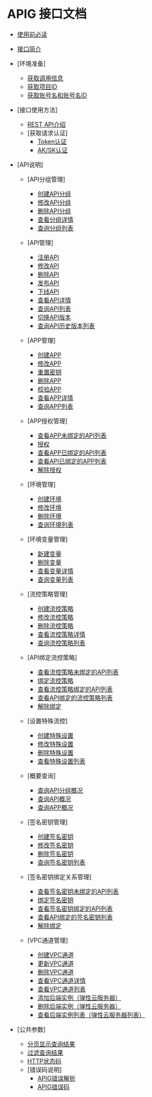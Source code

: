 # APIG 接口文档

-   [使用前必读](使用前必读.md)
-   [接口简介](接口简介.md)
-   [环境准备]
    -   [获取调用信息](获取调用信息.md)
    -   [获取项目ID](获取项目ID.md)
    -   [获取账号名和账号名ID](获取账号名和账号名ID.md)

-   [接口使用方法]
    -   [REST API介绍](REST-API介绍.md)
    -   [获取请求认证]
        -   [Token认证](Token认证.md)
        -   [AK/SK认证](AK-SK认证.md)


-   [API说明]
    -   [API分组管理]
        -   [创建API分组](创建API分组.md)
        -   [修改API分组](修改API分组.md)
        -   [删除API分组](删除API分组.md)
        -   [查看分组详情](查看分组详情.md)
        -   [查询分组列表](查询分组列表.md)

    -   [API管理]
        -   [注册API](注册API.md)
        -   [修改API](修改API.md)
        -   [删除API](删除API.md)
        -   [发布API](发布API.md)
        -   [下线API](下线API.md)
        -   [查看API详情](查看API详情.md)
        -   [查询API列表](查询API列表.md)
        -   [切换API版本](切换API版本.md)
        -   [查询API历史版本列表](查询API历史版本列表.md)

    -   [APP管理]
        -   [创建APP](创建APP.md)
        -   [修改APP](修改APP.md)
        -   [重置密钥](重置密钥.md)
        -   [删除APP](删除APP.md)
        -   [校验APP](校验APP.md)
        -   [查看APP详情](查看APP详情.md)
        -   [查询APP列表](查询APP列表.md)

    -   [APP授权管理]
        -   [查看APP未绑定的API列表](查看APP未绑定的API列表.md)
        -   [授权](授权.md)
        -   [查看APP已绑定的API列表](查看APP已绑定的API列表.md)
        -   [查看API已绑定的APP列表](查看API已绑定的APP列表.md)
        -   [解除授权](解除授权.md)

    -   [环境管理]
        -   [创建环境](创建环境.md)
        -   [修改环境](修改环境.md)
        -   [删除环境](删除环境.md)
        -   [查询环境列表](查询环境列表.md)

    -   [环境变量管理]
        -   [新建变量](新建变量.md)
        -   [删除变量](删除变量.md)
        -   [查看变量详情](查看变量详情.md)
        -   [查询变量列表](查询变量列表.md)

    -   [流控策略管理]
        -   [创建流控策略](创建流控策略.md)
        -   [修改流控策略](修改流控策略.md)
        -   [删除流控策略](删除流控策略.md)
        -   [查看流控策略详情](查看流控策略详情.md)
        -   [查询流控策略列表](查询流控策略列表.md)

    -   [API绑定流控策略]
        -   [查看流控策略未绑定的API列表](查看流控策略未绑定的API列表.md)
        -   [绑定流控策略](绑定流控策略.md)
        -   [查看流控策略绑定的API列表](查看流控策略绑定的API列表.md)
        -   [查看API绑定的流控策略列表](查看API绑定的流控策略列表.md)
        -   [解除绑定](解除绑定.md)

    -   [设置特殊流控]
        -   [创建特殊设置](创建特殊设置.md)
        -   [修改特殊设置](修改特殊设置.md)
        -   [删除特殊设置](删除特殊设置.md)
        -   [查看特殊设置列表](查看特殊设置列表.md)

    -   [概要查询]
        -   [查询API分组概况](查询API分组概况.md)
        -   [查询API概况](查询API概况.md)
        -   [查询APP概况](查询APP概况.md)

    -   [签名密钥管理]
        -   [创建签名密钥](创建签名密钥.md)
        -   [修改签名密钥](修改签名密钥.md)
        -   [删除签名密钥](删除签名密钥.md)
        -   [查询签名密钥列表](查询签名密钥列表.md)

    -   [签名密钥绑定关系管理]
        -   [查看签名密钥未绑定的API列表](查看签名密钥未绑定的API列表.md)
        -   [绑定签名密钥](绑定签名密钥.md)
        -   [查看签名密钥绑定的API列表](查看签名密钥绑定的API列表.md)
        -   [查看API绑定的签名密钥列表](查看API绑定的签名密钥列表.md)
        -   [解除绑定](解除绑定API.md)

    -   [VPC通道管理]
        -   [创建VPC通道](创建VPC通道.md)
        -   [更新VPC通道](更新VPC通道.md)
        -   [删除VPC通道](删除VPC通道.md)
        -   [查看VPC通道详情](查看VPC通道详情.md)
        -   [查看VPC通道列表](查看VPC通道列表.md)
        -   [添加后端实例（弹性云服务器）](添加后端实例（弹性云服务器）.md)
        -   [删除后端实例（弹性云服务器）](删除后端实例（弹性云服务器）.md)
        -   [查看后端实例列表（弹性云服务器列表）](查看后端实例列表（弹性云服务器列表）.md)


-   [公共参数]
    -   [分页显示查询结果](分页显示查询结果.md)
    -   [过滤查询结果](过滤查询结果.md)
    -   [HTTP状态码](HTTP状态码.md)
    -   [错误码说明]
        -   [APIG错误解析](APIG错误解析.md)
        -   [APIG错误码](APIG错误码.md)
